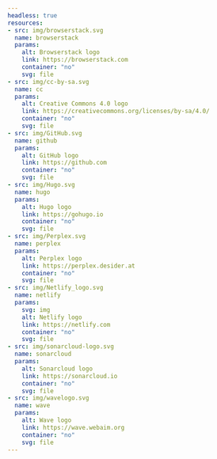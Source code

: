 ```yaml
---
headless: true
resources:
- src: img/browserstack.svg
  name: browserstack
  params:
    alt: Browserstack logo
    link: https://browserstack.com
    container: "no"
    svg: file
- src: img/cc-by-sa.svg
  name: cc
  params:
    alt: Creative Commons 4.0 logo
    link: https://creativecommons.org/licenses/by-sa/4.0/
    container: "no"
    svg: file
- src: img/GitHub.svg
  name: github
  params:
    alt: GitHub logo
    link: https://github.com
    container: "no"
    svg: file
- src: img/Hugo.svg
  name: hugo
  params:
    alt: Hugo logo
    link: https://gohugo.io
    container: "no"
    svg: file
- src: img/Perplex.svg
  name: perplex
  params:
    alt: Perplex logo
    link: https://perplex.desider.at
    container: "no"
    svg: file
- src: img/Netlify_logo.svg
  name: netlify
  params:
    svg: img
    alt: Netlify logo
    link: https://netlify.com
    container: "no"
    svg: file
- src: img/sonarcloud-logo.svg
  name: sonarcloud
  params:
    alt: Sonarcloud logo
    link: https://sonarcloud.io
    container: "no"
    svg: file
- src: img/wavelogo.svg
  name: wave
  params:
    alt: Wave logo
    link: https://wave.webaim.org
    container: "no"
    svg: file
---
```

